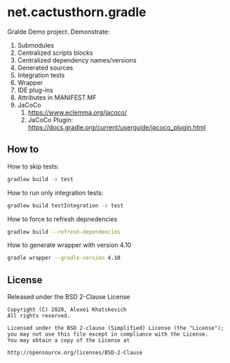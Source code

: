 # net.cactusthorn.gradle

Gralde Demo project. Demonstrate:
1. Submodules
1. Centralized scripts blocks
1. Centralized dependency names/versions
1. Generated sources
1. Integration tests
1. Wrapper
1. IDE plug-ins
1. Attributes in MANIFEST.MF
1. JaCoCo
   1. https://www.eclemma.org/jacoco/
   1. JaCoCo Plugin: https://docs.gradle.org/current/userguide/jacoco_plugin.html

## How to
How to skip tests:
```bash
gradlew build -x test
```
How to run only integration tests:
```bash
gradlew build testIntegration -x test
```
How to force to refresh depnedencies
```bash
gradlew build --refresh-dependencies
```
How to generate wrapper with version 4.10
```bash
gradle wrapper --gradle-version 4.10
```

## License
Released under the BSD 2-Clause License
```
Copyright (C) 2020, Alexei Khatskevich
All rights reserved.

Licensed under the BSD 2-clause (Simplified) License (the "License");
you may not use this file except in compliance with the License.
You may obtain a copy of the License at

http://opensource.org/licenses/BSD-2-Clause
```